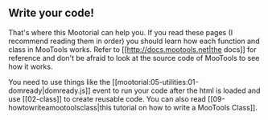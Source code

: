 Write your code!
----------------

That's where this Mootorial can help you. If you read these pages (I recommend reading them in order) you should learn how each function and class in MooTools works. Refer to [[http://docs.mootools.net|the docs]] for reference and don't be afraid to look at the source code of MooTools to see how it works.

You need to use things like the [[mootorial:05-utilities:01-domready|domready.js]] event to run your code after the html is loaded and use [[02-class]] to create reusable code. You can also read [[09-howtowriteamootoolsclass|this tutorial on how to write a MooTools Class]].

